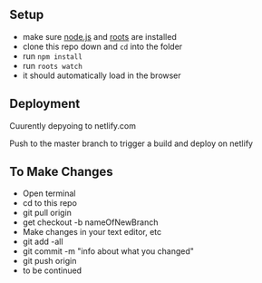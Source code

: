 
Setup
-----

- make sure [node.js](http://nodejs.org) and [roots](http://roots.cx) are installed
- clone this repo down and `cd` into the folder
- run `npm install`
- run `roots watch`
- it should automatically load in the browser


Deployment
----------

Cuurently depyoing to netlify.com

Push to the master branch to trigger a build and deploy on netlify


To Make Changes
----------
- Open terminal
- cd to this repo
- git pull origin
- get checkout -b nameOfNewBranch
- Make changes in your text editor, etc
- git add -all
- git commit -m "info about what you changed"
- git push origin
- to be continued
